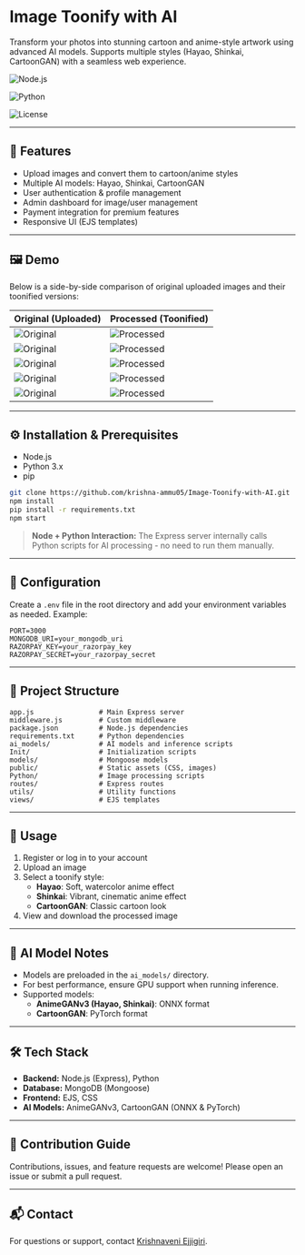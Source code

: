 # Image Toonify with AI

Transform your photos into stunning cartoon and anime-style artwork using advanced AI models. Supports multiple styles (Hayao, Shinkai, CartoonGAN) with a seamless web experience.

![Node.js](https://img.shields.io/badge/Node.js-Express-green)

![Python](https://img.shields.io/badge/Python-3.x-blue)

![License](https://img.shields.io/badge/License-MIT-yellow)

---

## 🚀 Features

- Upload images and convert them to cartoon/anime styles
- Multiple AI models: Hayao, Shinkai, CartoonGAN
- User authentication & profile management
- Admin dashboard for image/user management
- Payment integration for premium features
- Responsive UI (EJS templates)

---

## 🖼️ Demo

Below is a side-by-side comparison of original uploaded images and their toonified versions:

| Original (Uploaded)                           | Processed (Toonified)                            |
| --------------------------------------------- | ------------------------------------------------ |
| ![Original](public/uploads/1757333447522.jpg) | ![Processed](public/processed/1757333447522.jpg) |
| ![Original](public/uploads/1757371355676.jpg) | ![Processed](public/processed/1757371355676.jpg) |
| ![Original](public/uploads/1757371529352.jpg) | ![Processed](public/processed/1757371529352.jpg) |
| ![Original](public/uploads/1757371969134.jpg) | ![Processed](public/processed/1757371969134.jpg) |
| ![Original](public/uploads/1757372196260.jpg) | ![Processed](public/processed/1757372196260.jpg) |

---

## ⚙️ Installation & Prerequisites

- Node.js
- Python 3.x
- pip

```bash
git clone https://github.com/krishna-ammu05/Image-Toonify-with-AI.git
npm install
pip install -r requirements.txt
npm start
```

> **Node + Python Interaction:**
> The Express server internally calls Python scripts for AI processing - no need to run them manually.

---

## 🔧 Configuration

Create a `.env` file in the root directory and add your environment variables as needed. Example:

```env
PORT=3000
MONGODB_URI=your_mongodb_uri
RAZORPAY_KEY=your_razorpay_key
RAZORPAY_SECRET=your_razorpay_secret
```

---

## 📁 Project Structure

```
app.js                # Main Express server
middleware.js         # Custom middleware
package.json          # Node.js dependencies
requirements.txt      # Python dependencies
ai_models/            # AI models and inference scripts
Init/                 # Initialization scripts
models/               # Mongoose models
public/               # Static assets (CSS, images)
Python/               # Image processing scripts
routes/               # Express routes
utils/                # Utility functions
views/                # EJS templates
```

---

## 📖 Usage

1. Register or log in to your account
2. Upload an image
3. Select a toonify style:
   - **Hayao**: Soft, watercolor anime effect
   - **Shinkai**: Vibrant, cinematic anime effect
   - **CartoonGAN**: Classic cartoon look
4. View and download the processed image

---

## 🧠 AI Model Notes

- Models are preloaded in the `ai_models/` directory.
- For best performance, ensure GPU support when running inference.
- Supported models:
  - **AnimeGANv3 (Hayao, Shinkai)**: ONNX format
  - **CartoonGAN**: PyTorch format

---

## 🛠️ Tech Stack

- **Backend:** Node.js (Express), Python
- **Database:** MongoDB (Mongoose)
- **Frontend:** EJS, CSS
- **AI Models:** AnimeGANv3, CartoonGAN (ONNX & PyTorch)

---

## 🤝 Contribution Guide

Contributions, issues, and feature requests are welcome! Please open an issue or submit a pull request.

---

## 📬 Contact

For questions or support, contact [Krishnaveni Ejjigiri](https://github.com/krishna-ammu05).
